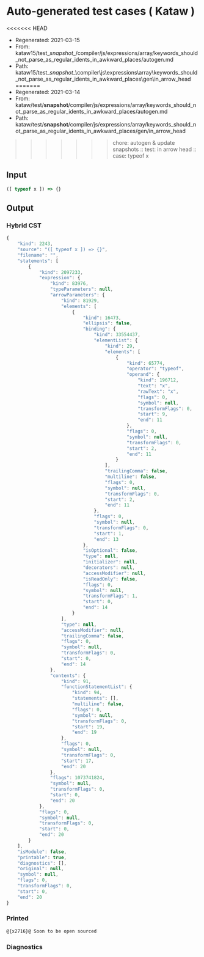 # Auto-generated test cases ( Kataw )
<<<<<<< HEAD
- Regenerated: 2021-03-15
- From: kataw15/test\__snapshot__/compiler/js/expressions/array/keywords_should_not_parse_as_regular_idents_in_awkward_places/autogen.md
- Path: kataw15/test\__snapshot__\compiler\js\expressions\array\keywords_should_not_parse_as_regular_idents_in_awkward_places\gen\in_arrow_head
=======
- Regenerated: 2021-03-14
- From: kataw/test/__snapshot__/compiler/js/expressions/array/keywords_should_not_parse_as_regular_idents_in_awkward_places/autogen.md
- Path: kataw/test/__snapshot__/compiler/js/expressions/array/keywords_should_not_parse_as_regular_idents_in_awkward_places/gen/in_arrow_head
>>>>>>> chore: autogen & update snapshots
> :: test: in arrow head
> :: case: typeof x
## Input

`````js
([ typeof x ]) => {}
`````

## Output

### Hybrid CST

```javascript
{
    "kind": 2243,
    "source": "([ typeof x ]) => {}",
    "filename": "",
    "statements": [
        {
            "kind": 2097233,
            "expression": {
                "kind": 83976,
                "typeParameters": null,
                "arrowParameters": {
                    "kind": 81929,
                    "elements": [
                        {
                            "kind": 16473,
                            "ellipsis": false,
                            "binding": {
                                "kind": 33554437,
                                "elementList": {
                                    "kind": 29,
                                    "elements": [
                                        {
                                            "kind": 65774,
                                            "operator": "typeof",
                                            "operand": {
                                                "kind": 196712,
                                                "text": "x",
                                                "rawText": "x",
                                                "flags": 0,
                                                "symbol": null,
                                                "transformFlags": 0,
                                                "start": 9,
                                                "end": 11
                                            },
                                            "flags": 0,
                                            "symbol": null,
                                            "transformFlags": 0,
                                            "start": 2,
                                            "end": 11
                                        }
                                    ],
                                    "trailingComma": false,
                                    "multiline": false,
                                    "flags": 0,
                                    "symbol": null,
                                    "transformFlags": 0,
                                    "start": 2,
                                    "end": 11
                                },
                                "flags": 0,
                                "symbol": null,
                                "transformFlags": 0,
                                "start": 1,
                                "end": 13
                            },
                            "isOptional": false,
                            "type": null,
                            "initializer": null,
                            "decorators": null,
                            "accessModifier": null,
                            "isReadOnly": false,
                            "flags": 0,
                            "symbol": null,
                            "transformFlags": 1,
                            "start": 0,
                            "end": 14
                        }
                    ],
                    "type": null,
                    "accessModifier": null,
                    "trailingComma": false,
                    "flags": 0,
                    "symbol": null,
                    "transformFlags": 0,
                    "start": 0,
                    "end": 14
                },
                "contents": {
                    "kind": 91,
                    "functionStatementList": {
                        "kind": 94,
                        "statements": [],
                        "multiline": false,
                        "flags": 0,
                        "symbol": null,
                        "transformFlags": 0,
                        "start": 19,
                        "end": 19
                    },
                    "flags": 0,
                    "symbol": null,
                    "transformFlags": 0,
                    "start": 17,
                    "end": 20
                },
                "flags": 1073741824,
                "symbol": null,
                "transformFlags": 0,
                "start": 0,
                "end": 20
            },
            "flags": 0,
            "symbol": null,
            "transformFlags": 0,
            "start": 0,
            "end": 20
        }
    ],
    "isModule": false,
    "printable": true,
    "diagnostics": [],
    "original": null,
    "symbol": null,
    "flags": 0,
    "transformFlags": 0,
    "start": 0,
    "end": 20
}
```

### Printed

```javascript
@{x2716}@ Soon to be open sourced
```

### Diagnostics

```javascript

```

